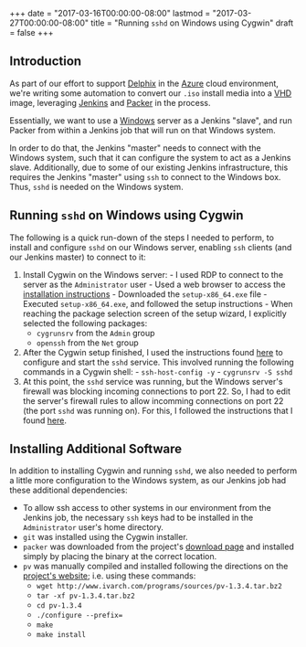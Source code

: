+++
date = "2017-03-16T00:00:00-08:00"
lastmod = "2017-03-27T00:00:00-08:00"
title = "Running `sshd` on Windows using Cygwin"
draft = false
+++

## Introduction

As part of our effort to support [Delphix][1] in the [Azure][2] cloud
environment, we're writing some automation to convert our `.iso` install
media into a [VHD][3] image, leveraging [Jenkins][4] and [Packer][5] in
the process.

Essentially, we want to use a [Windows][6] server as a Jenkins "slave",
and run Packer from within a Jenkins job that will run on that Windows
system.

In order to do that, the Jenkins "master" needs to connect with the
Windows system, such that it can configure the system to act as a
Jenkins slave. Additionally, due to some of our existing Jenkins
infrastructure, this requires the Jenkins "master" using `ssh` to
connect to the Windows box. Thus, `sshd` is needed on the Windows
system.

## Running `sshd` on Windows using Cygwin

The following is a quick run-down of the steps I needed to perform, to
install and configure `sshd` on our Windows server, enabling `ssh`
clients (and our Jenkins master) to connect to it:

  1. Install Cygwin on the Windows server:
    - I used RDP to connect to the server as the `Administrator` user
    - Used a web browser to access the [installation instructions][7]
    - Downloaded the `setup-x86_64.exe` file
    - Executed `setup-x86_64.exe`, and followed the setup instructions
    - When reaching the package selection screen of the setup wizard, I
      explicitly selected the following packages:
      - `cygrunsrv` from the `Admin` group
      - `openssh` from the `Net` group
  2. After the Cygwin setup finished, I used the instructions found
     [here][8] to configure and start the `sshd` service. This involved
     running the following commands in a Cygwin shell:
    - `ssh-host-config -y`
    - `cygrunsrv -S sshd`
  3. At this point, the `sshd` service was running, but the Windows
     server's firewall was blocking incoming connections to port 22. So,
     I had to edit the server's firewall rules to allow incomming
     connections on port 22 (the port `sshd` was running on). For this,
     I followed the instructions that I found [here][9].

## Installing Additional Software

In addition to installing Cygwin and running `sshd`, we also needed to
perform a little more configuration to the Windows system, as our
Jenkins job had these additional dependencies:

  - To allow ssh access to other systems in our environment from the
    Jenkins job, the necessary `ssh` keys had to be installed in the
    `Administrator` user's home directory.
  - `git` was installed using the Cygwin installer.
  - `packer` was downloaded from the project's [download page][10] and
    installed simply by placing the binary at the correct location.
  - `pv` was manually compiled and installed following the directions on
    the [project's website][11]; i.e. using these commands:
    - `wget http://www.ivarch.com/programs/sources/pv-1.3.4.tar.bz2`
    - `tar -xf pv-1.3.4.tar.bz2`
    - `cd pv-1.3.4`
    - `./configure --prefix=`
    - `make`
    - `make install`

[1]: https://www.delphix.com/
[2]: https://en.wikipedia.org/wiki/Microsoft_Azure
[3]: https://en.wikipedia.org/wiki/VHD_(file_format)
[4]: https://en.wikipedia.org/wiki/Jenkins_(software)
[5]: https://en.wikipedia.org/wiki/Packer_(software)
[6]: https://en.wikipedia.org/wiki/Microsoft_Windows
[7]: https://cygwin.com/install.html
[8]: http://www.noah.org/ssh/cygwin-sshd.html
[9]: https://techtorials.me/cygwin/configure-windows-firewall/
[10]: https://www.packer.io/downloads.html
[11]: https://sourceforge.net/projects/pvforcygwin/
